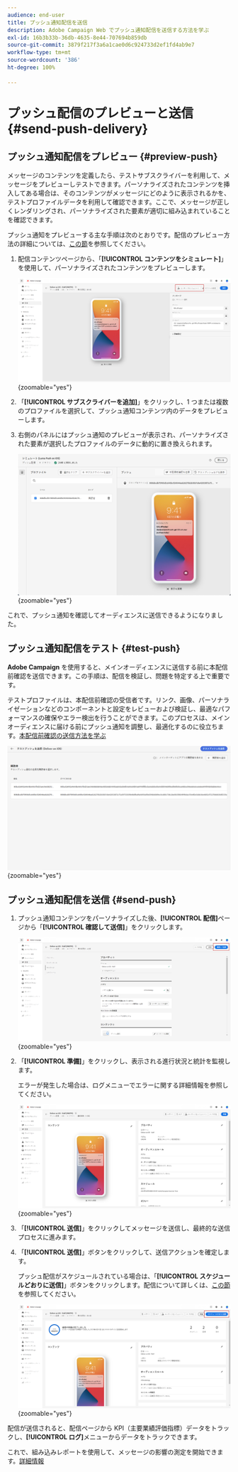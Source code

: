 ```yaml
---
audience: end-user
title: プッシュ通知配信を送信
description: Adobe Campaign Web でプッシュ通知配信を送信する方法を学ぶ
exl-id: 16b3b33b-36db-4635-8e44-707694b859db
source-git-commit: 3879f217f3a6a1cae0d6c924733d2ef1fd4ab9e7
workflow-type: tm+mt
source-wordcount: '386'
ht-degree: 100%

---
```


# プッシュ配信のプレビューと送信 {#send-push-delivery}

## プッシュ通知配信をプレビュー {#preview-push}

メッセージのコンテンツを定義したら、テストサブスクライバーを利用して、メッセージをプレビューしテストできます。パーソナライズされたコンテンツを挿入してある場合は、そのコンテンツがメッセージにどのように表示されるかを、テストプロファイルデータを利用して確認できます。ここで、メッセージが正しくレンダリングされ、パーソナライズされた要素が適切に組み込まれていることを確認できます。

プッシュ通知をプレビューする主な手順は次のとおりです。配信のプレビュー方法の詳細については、[この節](../preview-test/preview-content.md)を参照してください。

1. 配信コンテンツページから、「**[!UICONTROL コンテンツをシミュレート]**」を使用して、パーソナライズされたコンテンツをプレビューします。

   ![](assets/push_send_1.png){zoomable="yes"}

1. 「**[!UICONTROL サブスクライバーを追加]**」をクリックし、1 つまたは複数のプロファイルを選択して、プッシュ通知コンテンツ内のデータをプレビューします。


   <!--Once your test subscribers are selected, click **[!UICONTROL Select]**.
    ![](assets/push_send_5.png){zoomable="yes"}-->

1. 右側のパネルにはプッシュ通知のプレビューが表示され、パーソナライズされた要素が選択したプロファイルのデータに動的に置き換えられます。

   ![](assets/push_send_7.png){zoomable="yes"}

これで、プッシュ通知を確認してオーディエンスに送信できるようになりました。

## プッシュ通知配信をテスト {#test-push}

**Adobe Campaign** を使用すると、メインオーディエンスに送信する前に本配信前確認を送信できます。この手順は、配信を検証し、問題を特定する上で重要です。

テストプロファイルは、本配信前確認の受信者です。リンク、画像、パーソナライゼーションなどのコンポーネントと設定をレビューおよび検証し、最適なパフォーマンスの確保やエラー検出を行うことができます。このプロセスは、メインオーディエンスに届ける前にプッシュ通知を調整し、最適化するのに役立ちます。[本配信前確認の送信方法を学ぶ](../preview-test/test-deliveries.md#subscribers)

![](assets/push_send_6.png){zoomable="yes"}

## プッシュ通知配信を送信 {#send-push}

1. プッシュ通知コンテンツをパーソナライズした後、**[!UICONTROL 配信]**&#x200B;ページから「**[!UICONTROL 確認して送信]**」をクリックします。

   ![](assets/push_send_2.png){zoomable="yes"}

1. 「**[!UICONTROL 準備]**」をクリックし、表示される進行状況と統計を監視します。

   エラーが発生した場合は、ログメニューでエラーに関する詳細情報を参照してください。

   ![](assets/push_send_3.png){zoomable="yes"}

1. 「**[!UICONTROL 送信]**」をクリックしてメッセージを送信し、最終的な送信プロセスに進みます。

1. 「**[!UICONTROL 送信]**」ボタンをクリックして、送信アクションを確定します。

   プッシュ配信がスケジュールされている場合は、「**[!UICONTROL スケジュールどおりに送信]**」ボタンをクリックします。配信について詳しくは、[この節](../msg/gs-messages.md#schedule-the-delivery-sending)を参照してください。

   ![](assets/push_send_4.png){zoomable="yes"}

配信が送信されると、配信ページから KPI（主要業績評価指標）データをトラックし、**[!UICONTROL ログ]**&#x200B;メニューからデータをトラックできます。

これで、組み込みレポートを使用して、メッセージの影響の測定を開始できます。[詳細情報](../reporting/push-report.md)

